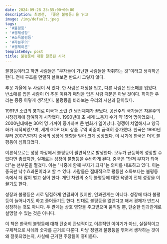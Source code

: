 ```yaml
---
date: 2024-09-28 23:55:00+00:00
description: 최병천, 『좋은 불평등』을 읽고
image: /img/default.jpeg
tags:
- '#불평등'
- '#경제성장'
- '#소득불평등'
- '#자본주의'
- '#경제이론'
templateKey: post
title: 불평등에 대한 잘못된 시각
---
```


불평등이라고 하면 사람들은 "부자들이 가난한 사람들을 착취하는 것"이라고 생각하곤 한다. 전체 구조를 면밀히 살펴보면 반드시 그렇지 않다.

추운 겨울에 두 사람이 서 있다. 한 사람은 패딩을 입고, 다른 사람은 반소매를 입었다. 반소매를 입은 사람이 더 추운 이유가 패딩을 입은 사람 때문은 아닐 것이다. 하지만 우리는 종종 이렇게 생각한다. 불평등을 바라보는 우리의 시선과 닮아있다.

1991년 소련의 붕괴로 미국과 소련 간 냉전체제가 끝났다. 공산주의 국가들은 자본주의 시장경제에 참여하기 시작했다. 1990년대 초 세계 노동자 수가 약 15억 명이었으나, 2000년대에는 30억 명 가까이 증가하며 큰 변화가 일어났다. 경쟁이 치열해지고 양극화가 시작되었으며, 세계 GDP 대비 상품 무역 비중이 급격히 증가했다. 한국은 1990년부터 2007년까지 중국의 성장에 영향을 받아 크게 성장했다. 이 시기에 한국은 더욱 불평등이 심화되었다.

이론적으로는 성장 과정에서 불평등이 필연적으로 발생한다. 모두가 균등하게 성장할 수 있다면 좋겠지만, 실제로는 성장이 불평등을 수반하게 된다. 중국은 "먼저 부자가 되어라"는 선부론을 펼쳤다. 이는 "나중에 함께 부자가 되자"는 의미를 내포하고 있다. 이는 중국판 낙수효과론이라고 할 수 있다. 사람들은 절대적으로 평등한 소득보다는 불평등 속에서 더 많이 벌고 싶어 한다. 개인 차원의 소득 불평등에 대한 욕망이 전체 성장을 이끌기도 한다.

성장과 불평등은 서로 밀접하게 연결되어 있지만, 인과관계는 아니다. 성장에 따라 불평등이 늘어나기도 하고 줄어들기도 한다. 반대로 불평등을 없앤다고 해서 경제가 반드시 성장하는 것도 아니다. 두 관계는 상호 영향을 주고받으며 움직일 뿐, 단순한 인과관계로 설명할 수 있는 것은 아니다.

이 책은 한국의 불평등에 대해 단순히 관념적이고 이론적인 이야기가 아닌, 실질적이고 구체적으로 사례와 숫자를 근거로 다룬다. 마냥 정권과 불평등을 엮어서 생각하는 것이 왜 잘못되었는지, 사실에 근거한 주장들이 흥미롭다.